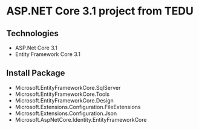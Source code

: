 # ASP.NET Core 3.1 project from TEDU
## Technologies
- ASP.Net Core 3.1
- Entity Framework Core 3.1
## Install Package
- Microsoft.EntityFrameworkCore.SqlServer
- Microsoft.EntityFrameworkCore.Tools
- Microsoft.EntityFrameworkCore.Design
- Microsoft.Extensions.Configuration.FileExtensions
- Microsoft.Extensions.Configuration.Json
- Microsoft.AspNetCore.Identity.EntityFrameworkCore
